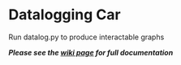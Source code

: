 # Datalogging Car

Run datalog.py to produce interactable graphs

***Please see the [wiki page](https://github.com/NathanBunge/Datalogging_WRX/wiki) for full documentation***
